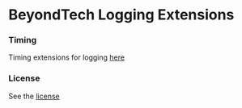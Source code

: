 # BeyondTech Logging Extensions

### Timing

Timing extensions for logging [here](./src/BeyondTech.Extensions.Logging.Timing/README.md)

### License

See the [license](LICENSE.md)